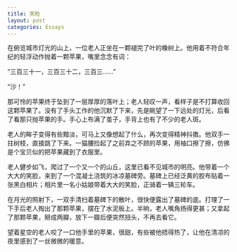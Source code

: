 ```yaml
---
title: 笑脸
layout: post
categories: Essays
---
```

在俯览城市灯光的山上，一位老人正坐在一颗褪完了叶的橡树上。他用着不符合年纪的轻浮动作抛着一颗苹果，嘴里念念有词：

“三百三十一，三百三十二，三百三……”

“沙！”<!-- excerpt-end -->

那可怜的苹果终于坠到了一层厚厚的落叶上；老人轻叹一声，看样子是不打算收回这颗苹果了。没有了手头工作的他沉默了下来，先是眺望了一下远处的灯光，后看了看那只抛苹果的手。手心上布满了茧子，手背上也有了不少的老人斑。

老人的眸子变得有些黯淡，可马上又像想起了什么，再次变得精神抖擞。他双手一拄树枝，直接跳了下来。一猫腰捡起了之前弃之不顾的苹果，用袖口擦了擦，仿佛是个宝贝似的把苹果藏到了衣服里。

老人健步如飞，爬过了一个又一个的山丘，这里已看不见城市的明亮。他带着一个大大的笑脸，来到了一个混凝土浇筑的冰凉墓碑旁。墓碑上已经泛黄的胶布贴着一张黑白相片；相片里一名小姑娘带着大大的笑脸，正骑着一辆三轮车。

在月光的照射下，一双手清扫着墓碑下的散叶，很快便露出了墓碑的底。打理了一下手后老人掏出了那颗苹果，摆在了水泥板上。半晌，老人嘴角扬得更甚；又拿起了那颗苹果，掰成两瓣，放下一瓣后便突然扭头，不再去看它。

望着星空的老人咬了一口他手里的苹果，很甜，有些被他捂得热了，让他在清凉的夜里感到了一丝微微的暖意。